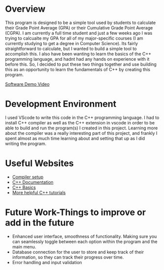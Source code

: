 # Overview

This program is designed to be a simple tool used by students to calculate their Grade Point Average (GPA) or their Cumulative Grade Point Average (CGPA). I am currently a full time student and just a few weeks ago I was trying to calcualte my GPA for all of my major-specific courses (I am currently studying to get a degree in Computer Science). Its fairly straightforward to calculate, but I wanted to build a simple tool to accomplish this. I also have been wanting to learn the basics of the C++ programming language, and hadnt had any hands on experience with it before this. So, I decided to put these two things together and use building this as an opportunity to learn the fundamentals of C++ by creating this program.

[Software Demo Video](https://youtu.be/XzchGvYBUpI)

# Development Environment

I used VScode to write this code in the C++ programming language. I had to install C++ compiler as well as the C++ extension in vscode in order to be able to build and run the program(s) I created in this project. Learning more about the compiler was a really interesting part of this project, and frankly I spent almost as much time learning about and setting that up as I did writing the program.

# Useful Websites

- [Compiler setup](https://www.geeksforgeeks.org/installing-mingw-tools-for-c-c-and-changing-environment-variable/#)
- [C++ Documentation](https://learn.microsoft.com/en-us/cpp/cpp/?view=msvc-170)
- [C++ Basics](https://www.w3schools.com/cpp/default.asp)
- [More helpful C++ tutorials](https://cplusplus.com/doc/tutorial/)

# Future Work-Things to improve or add in the future

- Enhanced user interface, smoothness of functionality. Making sure you can seamlessly toggle between each option within the program and the main menu.
- Database connection for the user to store and keep track of their information, so they can track their progress over time.
- Error handling and input validation